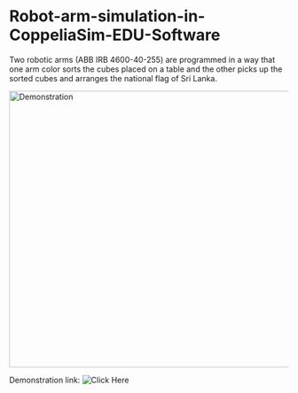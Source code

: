 # Robot-arm-simulation-in-CoppeliaSim-EDU-Software
Two robotic arms (ABB IRB 4600-40-255) are programmed in a way that one arm color sorts the cubes placed on a table and the other picks up the sorted cubes and arranges the national flag of Sri Lanka. 

<img src="https://user-images.githubusercontent.com/78531263/210128400-eb42c45d-640b-454a-bf97-0be1ce01864f.png" alt="Demonstration" style="height: 500px; width:700px;"/>

Demonstration link: 
![Click Here](https://youtu.be/-vK-h1N06V0)

